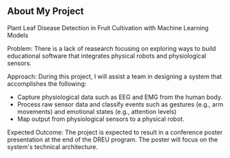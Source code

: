 ## About My Project

Plant Leaf Disease Detection in Fruit Cultivation with Machine Learning Models

Problem: There is a lack of reasearch focusing on exploring ways to build educational software that integrates physical robots and physiological sensors. 

Approach: During this project, I will assist a team in designing a system that accomplishes the following:

  - Capture physiological data such as EEG and EMG from the human body.
  - Process raw sensor data and classify events such as gestures (e.g., arm movements) and emotional states (e.g., attention levels)
  - Map output from physiological sensors to a physical robot. 

Expected Outcome: The project is expected to result in a conference poster presentation at the end of the DREU program. The poster will focus on the system's technical architecture.


